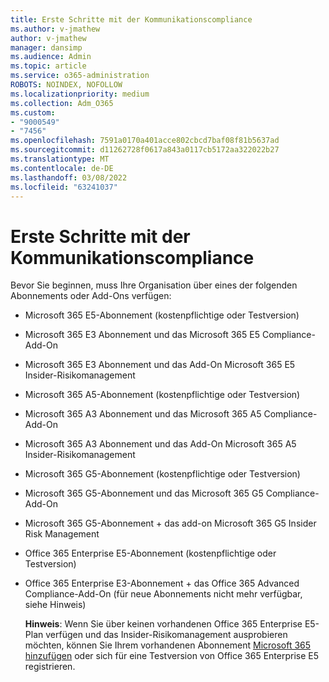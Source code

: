 ```yaml
---
title: Erste Schritte mit der Kommunikationscompliance
ms.author: v-jmathew
author: v-jmathew
manager: dansimp
ms.audience: Admin
ms.topic: article
ms.service: o365-administration
ROBOTS: NOINDEX, NOFOLLOW
ms.localizationpriority: medium
ms.collection: Adm_O365
ms.custom:
- "9000549"
- "7456"
ms.openlocfilehash: 7591a0170a401acce802cbcd7baf08f81b5637ad
ms.sourcegitcommit: d11262728f0617a843a0117cb5172aa322022b27
ms.translationtype: MT
ms.contentlocale: de-DE
ms.lasthandoff: 03/08/2022
ms.locfileid: "63241037"
---
```

# <a name="get-started-with-communication-compliance"></a>Erste Schritte mit der Kommunikationscompliance

Bevor Sie beginnen, muss Ihre Organisation über eines der folgenden Abonnements oder Add-Ons verfügen:

* Microsoft 365 E5-Abonnement (kostenpflichtige oder Testversion)
* Microsoft 365 E3 Abonnement und das Microsoft 365 E5 Compliance-Add-On
* Microsoft 365 E3 Abonnement und das Add-On Microsoft 365 E5 Insider-Risikomanagement
* Microsoft 365 A5-Abonnement (kostenpflichtige oder Testversion)
* Microsoft 365 A3 Abonnement und das Microsoft 365 A5 Compliance-Add-On
* Microsoft 365 A3 Abonnement und das Add-On Microsoft 365 A5 Insider-Risikomanagement
* Microsoft 365 G5-Abonnement (kostenpflichtige oder Testversion)
* Microsoft 365 G5-Abonnement und das Microsoft 365 G5 Compliance-Add-On
* Microsoft 365 G5-Abonnement + das add-on Microsoft 365 G5 Insider Risk Management
* Office 365 Enterprise E5-Abonnement (kostenpflichtige oder Testversion)
* Office 365 Enterprise E3-Abonnement + das Office 365 Advanced Compliance-Add-On (für neue Abonnements nicht mehr verfügbar, siehe Hinweis)

    **Hinweis**: Wenn Sie über keinen vorhandenen Office 365 Enterprise E5-Plan verfügen und das Insider-Risikomanagement ausprobieren möchten, können Sie Ihrem vorhandenen Abonnement [Microsoft 365 hinzufügen](https://go.microsoft.com/fwlink/?linkid=2130508) oder sich für eine Testversion von Office 365 Enterprise E5 registrieren.
